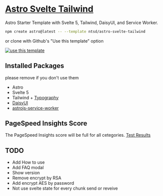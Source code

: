 # [Astro Svelte Tailwind](https://github.com/ntsd/astro-svelte-tailwind)

Astro Starter Template with Svelte 5, Tailwind, DaisyUI, and Service Worker.

```sh
npm create astro@latest -- --template ntsd/astro-svelte-tailwind
```

or clone with Github's "Use this template" option

[![use this template](https://assets.ntsd.dev/assets/svg/use-this-template.svg)](https://github.com/new?template_name=astro-svelte-tailwind&template_owner=ntsd)

## Installed Packages

please remove if you don't use them

- Astro
- Svelte 5
- Tailwind + [Typography](https://github.com/tailwindlabs/tailwindcss-typography)
- [DaisyUI](https://github.com/saadeghi/daisyui)
- [astrojs-service-worker](https://github.com/tatethurston/astrojs-service-worker)

## PageSpeed Insights Score

The PageSpeed Insights score will be full for all cetegories. [Test Results](https://pagespeed.web.dev/analysis/https-ntsd-github-io-astro-svelte-tailwind/5ta4jh3z09?form_factor=mobile)

## TODO

- Add How to use
- Add FAQ modal
- Show version
- Remove encrypt by RSA
- Add encrypt AES by password
- Not use svelte state for every chunk send or reveive
